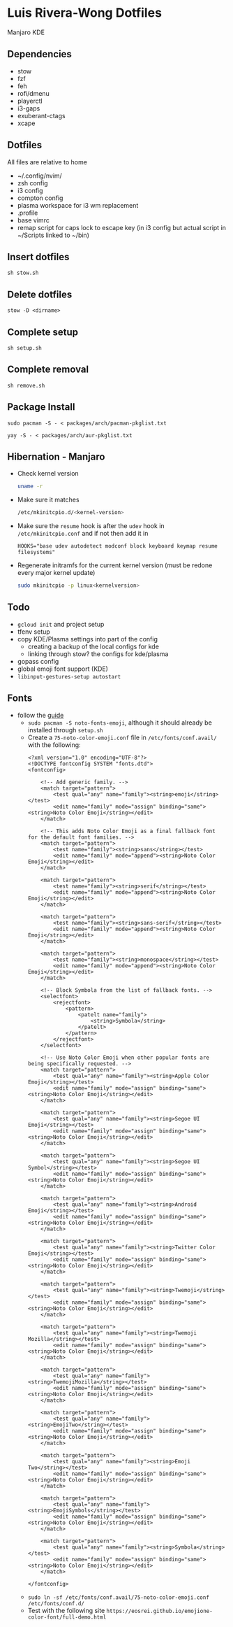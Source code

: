 # Luis Rivera-Wong Dotfiles

Manjaro KDE

## Dependencies
- stow
- fzf
- feh
- rofi/dmenu
- playerctl
- i3-gaps
- exuberant-ctags
- xcape

## Dotfiles
All files are relative to home

- ~/.config/nvim/
- zsh config
- i3 config
- compton config
- plasma workspace for i3 wm replacement
- .profile
- base vimrc
- remap script for caps lock to escape key (in i3 config but actual script in ~/Scripts linked to ~/bin)

## Insert dotfiles
`sh stow.sh`

## Delete dotfiles
`stow -D <dirname>`


## Complete setup
`sh setup.sh`

## Complete removal
`sh remove.sh`

## Package Install
```
sudo pacman -S - < packages/arch/pacman-pkglist.txt
```
```
yay -S - < packages/arch/aur-pkglist.txt
```

## Hibernation - Manjaro
- Check kernel version
  ```sh
  uname -r
  ```
- Make sure it matches
  ```sh
  /etc/mkinitcpio.d/<kernel-version>
  ```
- Make sure the `resume` hook is after the `udev` hook in `/etc/mkinitcpio.conf` and if not then add it in
  ```
  HOOKS="base udev autodetect modconf block keyboard keymap resume filesystems"
  ```
- Regenerate initramfs for the current kernel version (must be redone every major kernel update)
  ```sh
  sudo mkinitcpio -p linux<kernelversion>
  ```
 ## Todo
 - `gcloud init` and project setup
 - tfenv setup
- copy KDE/Plasma settings into part of the config
    - creating a backup of the local configs for kde
    - linking through stow? the configs for kde/plasma
- gopass config
- global emoji font support (KDE)
- `libinput-gestures-setup autostart`

## Fonts
- follow the [guide](https://www.reddit.com/r/archlinux/comments/9q8dlj/how_to_better_enable_color_emojis/)
  - `sudo pacman -S noto-fonts-emoji`, although it should already be installed through `setup.sh`
  - Create a `75-noto-color-emoji.conf` file in `/etc/fonts/conf.avail/` with the following:
	```
	<?xml version="1.0" encoding="UTF-8"?>
	<!DOCTYPE fontconfig SYSTEM "fonts.dtd">
	<fontconfig>

	    <!-- Add generic family. -->
	    <match target="pattern">
	        <test qual="any" name="family"><string>emoji</string></test>
	        <edit name="family" mode="assign" binding="same"><string>Noto Color Emoji</string></edit>
	    </match>

	    <!-- This adds Noto Color Emoji as a final fallback font for the default font families. -->
	    <match target="pattern">
	        <test name="family"><string>sans</string></test>
	        <edit name="family" mode="append"><string>Noto Color Emoji</string></edit>
	    </match>

	    <match target="pattern">
	        <test name="family"><string>serif</string></test>
	        <edit name="family" mode="append"><string>Noto Color Emoji</string></edit>
	    </match>

	    <match target="pattern">
	        <test name="family"><string>sans-serif</string></test>
	        <edit name="family" mode="append"><string>Noto Color Emoji</string></edit>
	    </match>

	    <match target="pattern">
	        <test name="family"><string>monospace</string></test>
	        <edit name="family" mode="append"><string>Noto Color Emoji</string></edit>
	    </match>

	    <!-- Block Symbola from the list of fallback fonts. -->
	    <selectfont>
	        <rejectfont>
	            <pattern>
	                <patelt name="family">
	                    <string>Symbola</string>
	                </patelt>
	            </pattern>
	        </rejectfont>
	    </selectfont>

	    <!-- Use Noto Color Emoji when other popular fonts are being specifically requested. -->
	    <match target="pattern">
	        <test qual="any" name="family"><string>Apple Color Emoji</string></test>
	        <edit name="family" mode="assign" binding="same"><string>Noto Color Emoji</string></edit>
	    </match>

	    <match target="pattern">
	        <test qual="any" name="family"><string>Segoe UI Emoji</string></test>
	        <edit name="family" mode="assign" binding="same"><string>Noto Color Emoji</string></edit>
	    </match>

	    <match target="pattern">
	        <test qual="any" name="family"><string>Segoe UI Symbol</string></test>
	        <edit name="family" mode="assign" binding="same"><string>Noto Color Emoji</string></edit>
	    </match>

	    <match target="pattern">
	        <test qual="any" name="family"><string>Android Emoji</string></test>
	        <edit name="family" mode="assign" binding="same"><string>Noto Color Emoji</string></edit>
	    </match>

	    <match target="pattern">
	        <test qual="any" name="family"><string>Twitter Color Emoji</string></test>
	        <edit name="family" mode="assign" binding="same"><string>Noto Color Emoji</string></edit>
	    </match>

	    <match target="pattern">
	        <test qual="any" name="family"><string>Twemoji</string></test>
	        <edit name="family" mode="assign" binding="same"><string>Noto Color Emoji</string></edit>
	    </match>

	    <match target="pattern">
	        <test qual="any" name="family"><string>Twemoji Mozilla</string></test>
	        <edit name="family" mode="assign" binding="same"><string>Noto Color Emoji</string></edit>
	    </match>

	    <match target="pattern">
	        <test qual="any" name="family"><string>TwemojiMozilla</string></test>
	        <edit name="family" mode="assign" binding="same"><string>Noto Color Emoji</string></edit>
	    </match>

	    <match target="pattern">
	        <test qual="any" name="family"><string>EmojiTwo</string></test>
	        <edit name="family" mode="assign" binding="same"><string>Noto Color Emoji</string></edit>
	    </match>

	    <match target="pattern">
	        <test qual="any" name="family"><string>Emoji Two</string></test>
	        <edit name="family" mode="assign" binding="same"><string>Noto Color Emoji</string></edit>
	    </match>

	    <match target="pattern">
	        <test qual="any" name="family"><string>EmojiSymbols</string></test>
	        <edit name="family" mode="assign" binding="same"><string>Noto Color Emoji</string></edit>
	    </match>

	    <match target="pattern">
	        <test qual="any" name="family"><string>Symbola</string></test>
	        <edit name="family" mode="assign" binding="same"><string>Noto Color Emoji</string></edit>
	    </match>

	</fontconfig>
	```
  - `sudo ln -sf /etc/fonts/conf.avail/75-noto-color-emoji.conf /etc/fonts/conf.d/`
  - Test with the following site `https://eosrei.github.io/emojione-color-font/full-demo.html`

